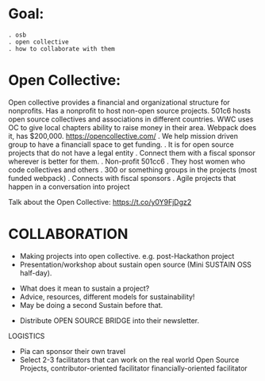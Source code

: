 # Goal:
    . osb 
    . open collective
    . how to collaborate with them
    
# Open Collective:
  Open collective provides a financial and organizational structure for nonprofits. Has a nonprofit to host non-open source projects. 501c6 hosts open source collectives and associations in different countries. WWC uses OC to give local chapters ability to raise money in their area. Webpack does it, has $200,000.  https://opencollective.com/
    . We help mission driven group to have a financiall space to get funding.
    . It is for open source projects that do not have a legal entity
    . Connect them with a fiscal sponsor wherever is better for them.
    . Non-profit 501cc6
    . They host women who code collectives and others
    . 300 or something groups in the projects (most funded webpack)
    . Connects with fiscal sponsors
    . Agile projects that happen in a conversation into project

Talk about the Open Collective:  https://t.co/y0Y9FjDgz2

  
# COLLABORATION  

- Making projects into open collective.
e.g. post-Hackathon project
- Presentation/workshop about sustain open source (Mini SUSTAIN OSS half-day).
* What does it mean to sustain a project?
* Advice, resources, different models for sustainability!
* May be doing a second Sustain before that.
- Distribute OPEN SOURCE BRIDGE into their newsletter.

LOGISTICS
- Pia can sponsor their own travel
- Select 2-3 facilitators that can work on the real world Open Source Projects, 
contributor-oriented facilitator
financially-oriented facilitator
